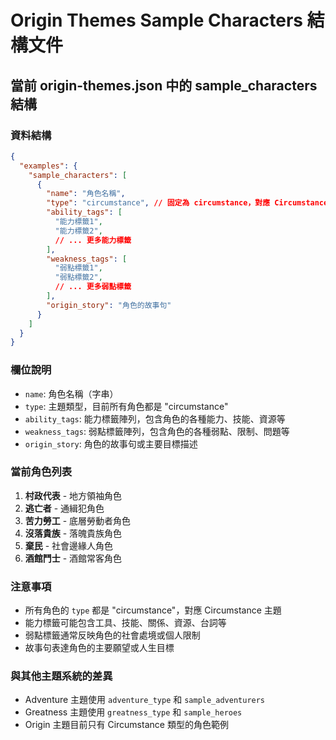 # Origin Themes Sample Characters 結構文件

## 當前 origin-themes.json 中的 sample_characters 結構

### 資料結構
```json
{
  "examples": {
    "sample_characters": [
      {
        "name": "角色名稱",
        "type": "circumstance", // 固定為 circumstance，對應 Circumstance 主題
        "ability_tags": [
          "能力標籤1",
          "能力標籤2",
          // ... 更多能力標籤
        ],
        "weakness_tags": [
          "弱點標籤1",
          "弱點標籤2", 
          // ... 更多弱點標籤
        ],
        "origin_story": "角色的故事句"
      }
    ]
  }
}
```

### 欄位說明
- `name`: 角色名稱（字串）
- `type`: 主題類型，目前所有角色都是 "circumstance"
- `ability_tags`: 能力標籤陣列，包含角色的各種能力、技能、資源等
- `weakness_tags`: 弱點標籤陣列，包含角色的各種弱點、限制、問題等
- `origin_story`: 角色的故事句或主要目標描述

### 當前角色列表
1. **村政代表** - 地方領袖角色
2. **逃亡者** - 通緝犯角色
3. **苦力勞工** - 底層勞動者角色
4. **沒落貴族** - 落魄貴族角色
5. **棄民** - 社會邊緣人角色
6. **酒館鬥士** - 酒館常客角色

### 注意事項
- 所有角色的 `type` 都是 "circumstance"，對應 Circumstance 主題
- 能力標籤可能包含工具、技能、關係、資源、台詞等
- 弱點標籤通常反映角色的社會處境或個人限制
- 故事句表達角色的主要願望或人生目標

### 與其他主題系統的差異
- Adventure 主題使用 `adventure_type` 和 `sample_adventurers`
- Greatness 主題使用 `greatness_type` 和 `sample_heroes`
- Origin 主題目前只有 Circumstance 類型的角色範例
